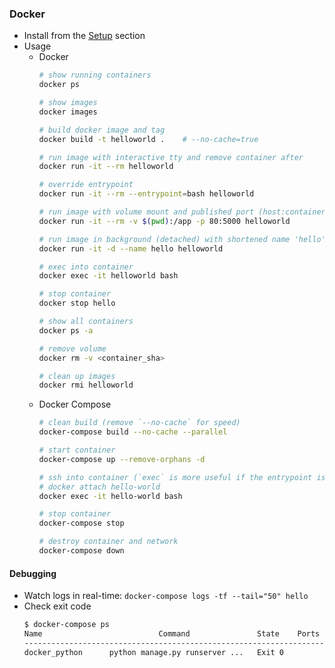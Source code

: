 ### Docker

* Install from the [Setup](../README.md#setup) section
* Usage
  * Docker
    ```bash
    # show running containers
    docker ps

    # show images
    docker images

    # build docker image and tag
    docker build -t helloworld .    # --no-cache=true

    # run image with interactive tty and remove container after
    docker run -it --rm helloworld

    # override entrypoint
    docker run -it --rm --entrypoint=bash helloworld

    # run image with volume mount and published port (host:container)
    docker run -it --rm -v $(pwd):/app -p 80:5000 helloworld

    # run image in background (detached) with shortened name 'hello'
    docker run -it -d --name hello helloworld

    # exec into container
    docker exec -it helloworld bash

    # stop container
    docker stop hello

    # show all containers
    docker ps -a

    # remove volume
    docker rm -v <container_sha>

    # clean up images
    docker rmi helloworld
    ```
  * Docker Compose
    ```bash
    # clean build (remove `--no-cache` for speed)
    docker-compose build --no-cache --parallel

    # start container
    docker-compose up --remove-orphans -d

    # ssh into container (`exec` is more useful if the entrypoint is running a process/server)
    # docker attach hello-world
    docker exec -it hello-world bash

    # stop container
    docker-compose stop

    # destroy container and network
    docker-compose down
    ```

#### Debugging
* Watch logs in real-time: `docker-compose logs -tf --tail="50" hello`
* Check exit code
    ```bash
    $ docker-compose ps
    Name                          Command               State    Ports
    ------------------------------------------------------------------------------
    docker_python      python manage.py runserver ...   Exit 0
    ```
